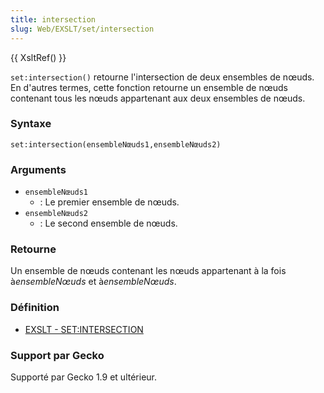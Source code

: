 ```yaml
---
title: intersection
slug: Web/EXSLT/set/intersection
---
```


{{ XsltRef() }}

`set:intersection()` retourne l'intersection de deux ensembles de nœuds. En d'autres termes, cette fonction retourne un ensemble de nœuds contenant tous les nœuds appartenant aux deux ensembles de nœuds.

### Syntaxe

```
set:intersection(ensembleNœuds1,ensembleNœuds2)
```

### Arguments

- `ensembleNœuds1`
  - : Le premier ensemble de nœuds.
- `ensembleNœuds2`
  - : Le second ensemble de nœuds.

### Retourne

Un ensemble de nœuds contenant les nœuds appartenant à la fois à*ensembleNœuds* et à*ensembleNœuds*.

### Définition

- [EXSLT - SET:INTERSECTION](http://www.exslt.org/set/functions/intersection/)

### Support par Gecko

Supporté par Gecko 1.9 et ultérieur.
